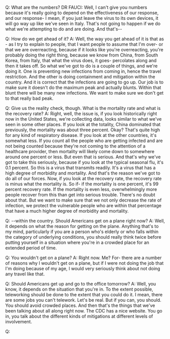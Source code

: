 Q: What are the numbers?
DR FAUCI: Well, I can't give you numbers because it's really going to depend on the effectiveness of our response, and our response- I mean, if you just leave the virus to its own devices, it will go way up like we've seen in Italy. That's not going to happen if we do what we're attempting to do and are doing. And that's--

Q: How do we get ahead of it?
A: Well, the way you get ahead of it is that as -  as I try to explain to people, that I want people to assume that I'm over- or that we are overreacting, because if it looks like you're overreacting, you're probably doing the right thing, because we know from China, from South Korea, from Italy, that what the virus does, it goes- percolates along and then it takes off. So what we've got to do is a couple of things, and we're doing it. One is preventing new infections from coming in, hence the travel restriction. And the other is doing containment and mitigation within the country. And it is correct that the infections are going to go up. Our job is to make sure it doesn't do the maximum peak and actually blunts. Within that blunt there will be many new infections. We want to make sure we don't get to that really bad peak.

Q: Give us the reality check, though. What is the mortality rate and what is the recovery rate?
A: Right, well, the issue is, if you look historically right now in the United States, we're collecting data, looks similar to what we've seen in some other places. If you look at the totality, China dominated that previously, the mortality was about three percent. Okay? That's quite high for any kind of respiratory disease. If you look at the other countries, it's somewhat less. If you count all the people who are getting infected and are not being counted because they're not coming to the attention of a healthcare provider, then mortality will likely come down to somewhere around one percent or less. But even that is serious. And that's why we've got to take this seriously, because if you look at the typical seasonal flu, it's 0.1 percent. So this is a virus that transmits readily. It's a virus that has a high degree of morbidity and mortality. And that's the reason we've got to do all of our forces. Now, if you look at the recovery rate, the recovery rate is minus what the mortality is. So if- if the mortality is one percent, it's 99 percent recovery rate. If the mortality is even less, overwhelmingly more people recover from this than get into serious trouble. There's no doubt about that. But we want to make sure that we not only decrease the rate of infection, we protect the vulnerable people who are within that percentage that have a much higher degree of morbidity and mortality.

Q: --within the country. Should Americans get on a plane right now?
A: Well, it depends on what the reason for getting on the plane. Anything that's to my mind, particularly if you are a person who's elderly or who falls within the category of underlying conditions, you should really think twice before putting yourself in a situation where you're in a crowded place for an extended period of time. 

Q: You wouldn't get on a plane?
A: Right now. Me? For- there are a number of reasons why I wouldn't get on a plane, but if I were not doing the job that I'm doing because of my age, I would very seriously think about not doing any travel like that.

Q: Should Americans get up and go to the office tomorrow?
A: Well, you know, it depends on the situation that you're in. To the extent possible, teleworking should be done to the extent that you could do it. I mean, there are some jobs you can't telework. Let's be real. But if you can, you should. You should avoid crowded places. And then that's the things that we've been talking about all along right now. The CDC has a nice website. You go in, you talk about the different kinds of mitigations at different levels of involvement.

Q: 